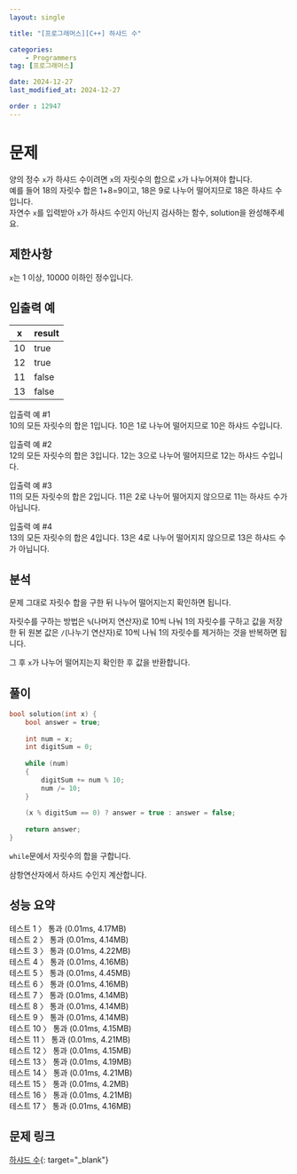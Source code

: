 ```yaml
---
layout: single

title: "[프로그래머스][C++] 하샤드 수"

categories:
    - Programmers
tag: [프로그래머스]

date: 2024-12-27
last_modified_at: 2024-12-27

order : 12947
---
```


# 문제

양의 정수 `x`가 하샤드 수이려면 `x`의 자릿수의 합으로 `x`가 나누어져야 합니다.  
예를 들어 18의 자릿수 합은 1+8=9이고, 18은 9로 나누어 떨어지므로 18은 하샤드 수입니다.  
자연수 `x`를 입력받아 `x`가 하샤드 수인지 아닌지 검사하는 함수, solution을 완성해주세요.

## 제한사항

`x`는 1 이상, 10000 이하인 정수입니다.

## 입출력 예

|x|result|
|---|---|
|10|true|
|12|true|
|11|false|
|13|false|

입출력 예 #1  
10의 모든 자릿수의 합은 1입니다. 10은 1로 나누어 떨어지므로 10은 하샤드 수입니다.

입출력 예 #2  
12의 모든 자릿수의 합은 3입니다. 12는 3으로 나누어 떨어지므로 12는 하샤드 수입니다.

입출력 예 #3  
11의 모든 자릿수의 합은 2입니다. 11은 2로 나누어 떨어지지 않으므로 11는 하샤드 수가 아닙니다.

입출력 예 #4  
13의 모든 자릿수의 합은 4입니다. 13은 4로 나누어 떨어지지 않으므로 13은 하샤드 수가 아닙니다.

## 분석

문제 그대로 자릿수 합을 구한 뒤 나누어 떨어지는지 확인하면 됩니다.

자릿수를 구하는 방법은 `%`(나머지 연산자)로 10씩 나눠 1의 자릿수를 구하고 값을 저장한 뒤 원본 값은 `/`(나누기 연산자)로 10씩 나눠 1의 자릿수를 제거하는 것을 반복하면 됩니다.

그 후 `x`가 나누어 떨어지는지 확인한 후 값을 반환합니다.

## 풀이

```cpp
bool solution(int x) {
    bool answer = true;
    
    int num = x;
    int digitSum = 0;
    
    while (num)
    {
        digitSum += num % 10;
        num /= 10;
    }
    
    (x % digitSum == 0) ? answer = true : answer = false;
    
    return answer;
}
```

`while`문에서 자릿수의 합을 구합니다.

삼항연산자에서 하샤드 수인지 계산합니다.

## 성능 요약

테스트 1 〉	통과 (0.01ms, 4.17MB)  
테스트 2 〉	통과 (0.01ms, 4.14MB)  
테스트 3 〉	통과 (0.01ms, 4.22MB)  
테스트 4 〉	통과 (0.01ms, 4.16MB)  
테스트 5 〉	통과 (0.01ms, 4.45MB)  
테스트 6 〉	통과 (0.01ms, 4.16MB)  
테스트 7 〉	통과 (0.01ms, 4.14MB)  
테스트 8 〉	통과 (0.01ms, 4.14MB)  
테스트 9 〉	통과 (0.01ms, 4.14MB)  
테스트 10 〉 통과 (0.01ms, 4.15MB)  
테스트 11 〉 통과 (0.01ms, 4.21MB)  
테스트 12 〉 통과 (0.01ms, 4.15MB)  
테스트 13 〉 통과 (0.01ms, 4.19MB)  
테스트 14 〉 통과 (0.01ms, 4.21MB)  
테스트 15 〉 통과 (0.01ms, 4.2MB)  
테스트 16 〉 통과 (0.01ms, 4.21MB)  
테스트 17 〉 통과 (0.01ms, 4.16MB)

## 문제 링크

[하샤드 수](https://school.programmers.co.kr/learn/courses/30/lessons/12947){: target="_blank"}